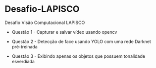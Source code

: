 # Desafio-LAPISCO
Desafio Visão Computacional LAPISCO


 - Questão 1 - Capturar e salvar vídeo usando opencv

 - Questão 2 - Detecção de face usando YOLO com uma rede Darknet pré-treinada

 - Questão 3 - Exibindo apenas os objetos que possuem tonalidade esverdiada


